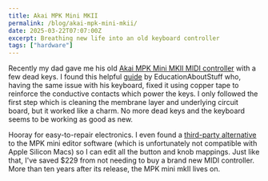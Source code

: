 ```yaml
---
title: Akai MPK Mini MKII
permalink: /blog/akai-mpk-mini-mkii/
date: 2025-03-22T07:07:00Z
excerpt: Breathing new life into an old keyboard controller
tags: ["hardware"]
---
```

Recently my dad gave me his old [Akai MPK Mini MKII MIDI controller](https://www.akaipro.com/mpk-mini-mkii) with a few dead keys. I found this helpful [guide](https://www.youtube.com/watch?v=qGEx6Go-qbA) by EducationAboutStuff who, having the same issue with his keyboard, fixed it using copper tape to reinforce the conductive contacts which power the keys. I only followed the first step which is cleaning the membrane layer and underlying circuit board, but it worked like a charm. No more dead keys and the keyboard seems to be working as good as new. 

Hooray for easy-to-repair electronics. I even found a [third-party alternative](https://github.com/PiOverFour/MPK-M2-editor) to the MPK mini editor software (which is unfortunately not compatible with Apple Silicon Macs) so I can edit all the button and knob mappings. Just like that, I've saved $229 from not needing to buy a brand new MIDI controller. More than ten years after its release, the MPK mini mkII lives on. 